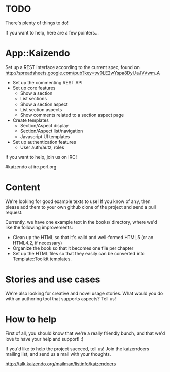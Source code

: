 # TODO

There's plenty of things to do! 

If you want to help, here are a few pointers...


# App::Kaizendo

Set up a REST interface according to the current spec, found on
<http://spreadsheets.google.com/pub?key=tw0LE2wYspa8DyUaJVVwm_A>

* Set up the commenting REST API
* Set up core features
   * Show a section
   * List sections
   * Show a section aspect
   * List section aspects
   * Show comments related to a section aspect page
* Create templates
   * Section/Aspect display
   * Section/Aspect list/navigation
   * Javascript UI templates
* Set up authentication features
   * User auth/autz, roles

If you want to help, join us on IRC!

   #kaizendo at irc.perl.org


# Content

We're looking for good example texts to use! If you know of any,
then please add them to your own github clone of the project and
send a pull request.

Currently, we have one example text in the books/ directory, where
we'd like the following improvements:

* Clean up the HTML so that it's valid and well-formed HTML5 (or an HTML4.2, if necessary)
* Organize the book so that it becomes one file per chapter
* Set up the HTML files so that they easily can be converted into Template::Toolkit templates.


# Stories and use cases

We're also looking for creative and novel usage stories. What would you
do with an authoring tool that supports aspects? Tell us!


# How to help

First of all, you should know that we're a really friendly bunch, and that
we'd love to have your help and support! :)

If you'd like to help the project succeed, tell us! Join the kaizendoers 
mailing list, and send us a mail with your thoughts.

  http://talk.kaizendo.org/mailman/listinfo/kaizendoers
